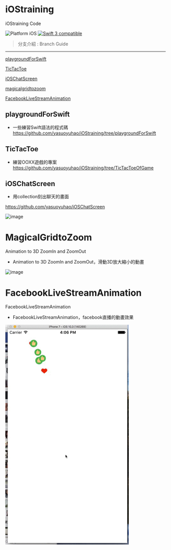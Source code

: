 # iOStraining
iOStraining Code

<img src="https://img.shields.io/badge/platform-iOS-blue.svg?style=flat" alt="Platform iOS" /> <a href="https://developer.apple.com/swift"><img src="https://img.shields.io/badge/swift3-compatible-4BC51D.svg?style=flat" alt="Swift 3 compatible" /></a>


> 分支介紹 : Branch Guide

---

[playgroundForSwift](https://github.com/yasuoyuhao/iOStraining#playgroundforswift)

[TicTacToe](https://github.com/yasuoyuhao/iOStraining#tictactoe)

[iOSChatScreen](https://github.com/yasuoyuhao/iOStraining#ioschatscreen)

[magicalgridtozoom](https://github.com/yasuoyuhao/iOStraining#magicalgridtozoom)

[FacebookLiveStreamAnimation](https://github.com/yasuoyuhao/iOStraining#facebooklivestreamanimation)


## playgroundForSwift
* 一些練習Swift語法的程式碼
https://github.com/yasuoyuhao/iOStraining/tree/playgroundForSwift



## TicTacToe
* 練習OOXX遊戲的專案
https://github.com/yasuoyuhao/iOStraining/tree/TicTacToeOfGame



## iOSChatScreen
* 用collection刻出聊天的畫面

https://github.com/yasuoyuhao/iOSChatScreen

![image](https://github.com/yasuoyuhao/iOSChatScreen/blob/master/_Airplayer_2017-4-7-13-9-14_552x980_.gif?raw=true)



# MagicalGridtoZoom
Animation to 3D ZoomIn and ZoomOut
- Animation to 3D ZoomIn and ZoomOut，滑動3D放大縮小的動畫

![image](https://github.com/yasuoyuhao/MagicalGridtoZoom/blob/master/ZoomAnimate.gif?raw=true)



# FacebookLiveStreamAnimation
FacebookLiveStreamAnimation

- FacebookLiveStreamAnimation，facebook直播的動畫效果

![image](https://github.com/yasuoyuhao/FacebookLiveStreamAnimation/blob/master/FB_.gif)



